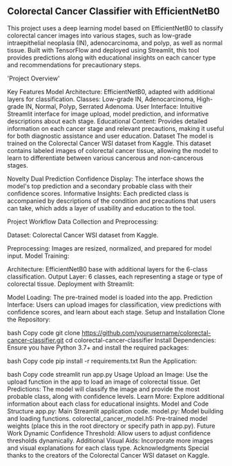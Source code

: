 ## Colorectal Cancer Classifier with EfficientNetB0
This project uses a deep learning model based on EfficientNetB0 to classify colorectal cancer images into various stages, such as low-grade intraepithelial neoplasia (IN), adenocarcinoma, and polyp, as well as normal tissue. Built with TensorFlow and deployed using Streamlit, this tool provides predictions along with educational insights on each cancer type and recommendations for precautionary steps.

'Project Overview'

Key Features
Model Architecture: EfficientNetB0, adapted with additional layers for classification.
Classes: Low-grade IN, Adenocarcinoma, High-grade IN, Normal, Polyp, Serrated Adenoma.
User Interface: Intuitive Streamlit interface for image upload, model prediction, and informative descriptions about each stage.
Educational Content: Provides detailed information on each cancer stage and relevant precautions, making it useful for both diagnostic assistance and user education.
Dataset
The model is trained on the Colorectal Cancer WSI dataset from Kaggle. This dataset contains labeled images of colorectal cancer tissue, allowing the model to learn to differentiate between various cancerous and non-cancerous stages.

Novelty
Dual Prediction Confidence Display: The interface shows the model's top prediction and a secondary probable class with their confidence scores.
Informative Insights: Each predicted class is accompanied by descriptions of the condition and precautions that users can take, which adds a layer of usability and education to the tool.


Project Workflow
Data Collection and Preprocessing:

Dataset: Colorectal Cancer WSI dataset from Kaggle.

Preprocessing: Images are resized, normalized, and prepared for model input.
Model Training:

Architecture: EfficientNetB0 base with additional layers for the 6-class classification.
Output Layer: 6 classes, each representing a stage or type of colorectal tissue.
Deployment with Streamlit:

Model Loading: The pre-trained model is loaded into the app.
Prediction Interface: Users can upload images for classification, view predictions with confidence scores, and learn about each stage.
Setup and Installation
Clone the Repository:

bash
Copy code
git clone https://github.com/yourusername/colorectal-cancer-classifier.git
cd colorectal-cancer-classifier
Install Dependencies: Ensure you have Python 3.7+ and install the required packages:

bash
Copy code
pip install -r requirements.txt
Run the Application:

bash
Copy code
streamlit run app.py
Usage
Upload an Image: Use the upload function in the app to load an image of colorectal tissue.
Get Predictions: The model will classify the image and provide the most probable class, along with confidence levels.
Learn More: Explore additional information about each class for educational insights.
Model and Code Structure
app.py: Main Streamlit application code.
model.py: Model building and loading functions.
colorectal_cancer_model.h5: Pre-trained model weights (place this in the root directory or specify path in app.py).
Future Work
Dynamic Confidence Threshold: Allow users to adjust confidence thresholds dynamically.
Additional Visual Aids: Incorporate more images and visual explanations for each class type.
Acknowledgments
Special thanks to the creators of the Colorectal Cancer WSI dataset on Kaggle.
